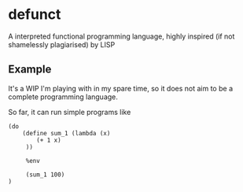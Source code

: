 defunct
=======

A interpreted functional programming language, highly inspired (if not shamelessly plagiarised) by LISP


Example
-------
It's a WIP I'm playing with in my spare time, so it does not aim to be a complete programming language.

So far, it can run simple programs like


```
(do 
    (define sum_1 (lambda (x) 
        (+ 1 x)
     )) 

     %env 

     (sum_1 100)
)
```